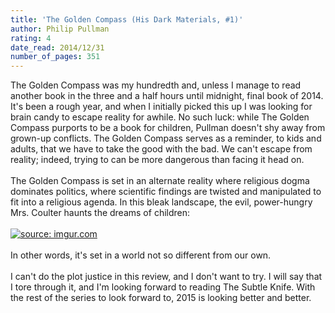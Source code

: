 ```yaml
---
title: 'The Golden Compass (His Dark Materials, #1)'
author: Philip Pullman
rating: 4
date_read: 2014/12/31
number_of_pages: 351
---
```


The Golden Compass was my hundredth and, unless I manage to read another book in the three and a half hours until midnight, final book of 2014. It's been a rough year, and when I initially picked this up I was looking for brain candy to escape reality for awhile. No such luck: while The Golden Compass purports to be a book for children, Pullman doesn't shy away from grown-up conflicts. The Golden Compass serves as a reminder, to kids and adults, that we have to take the good with the bad. We can't escape from reality; indeed, trying to can be more dangerous than facing it head on.<br/><br/>The Golden Compass is set in an alternate reality where religious dogma dominates politics, where scientific findings are twisted and manipulated to fit into a religious agenda. In this bleak landscape, the evil, power-hungry Mrs. Coulter haunts the dreams of children:<br/><br/><a href="http://imgur.com/aIz10OW"><img src="http://i.imgur.com/aIz10OW.jpg" title="source: imgur.com" /></a><br/><br/>In other words, it's set in a world not so different from our own.<br/><br/>I can't do the plot justice in this review, and I don't want to try. I will say that I tore through it, and I'm looking forward to reading The Subtle Knife. With the rest of the series to look forward to, 2015 is looking better and better.